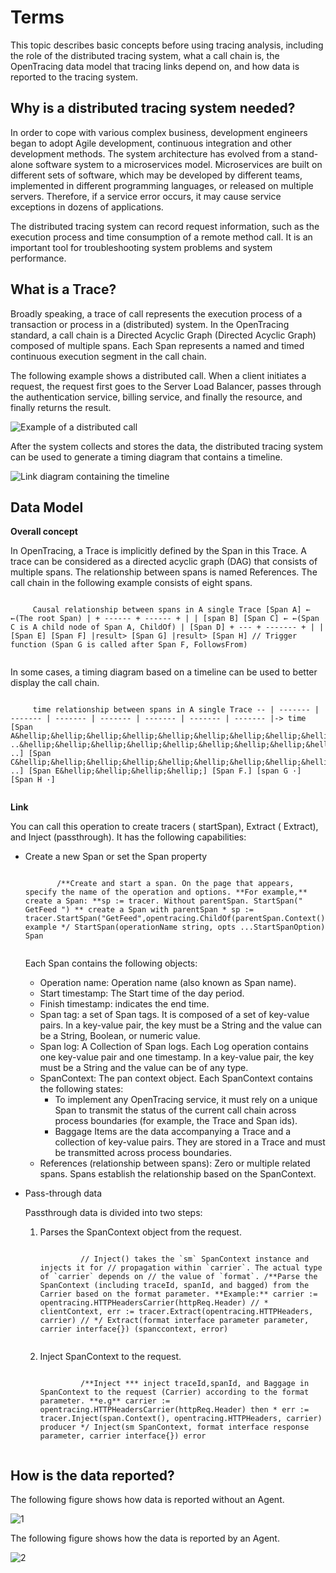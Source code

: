 # Terms

This topic describes basic concepts before using tracing analysis, including the role of the distributed tracing system, what a call chain is, the OpenTracing data model that tracing links depend on, and how data is reported to the tracing system.

## Why is a distributed tracing system needed?

In order to cope with various complex business, development engineers began to adopt Agile development, continuous integration and other development methods. The system architecture has evolved from a stand-alone software system to a microservices model. Microservices are built on different sets of software, which may be developed by different teams, implemented in different programming languages, or released on multiple servers. Therefore, if a service error occurs, it may cause service exceptions in dozens of applications.

The distributed tracing system can record request information, such as the execution process and time consumption of a remote method call. It is an important tool for troubleshooting system problems and system performance.

## What is a Trace?

Broadly speaking, a trace of call represents the execution process of a transaction or process in a \(distributed\) system. In the OpenTracing standard, a call chain is a Directed Acyclic Graph \(Directed Acyclic Graph\) composed of multiple spans. Each Span represents a named and timed continuous execution segment in the call chain.

The following example shows a distributed call. When a client initiates a request, the request first goes to the Server Load Balancer, passes through the authentication service, billing service, and finally the resource, and finally returns the result.

![](http://aliware-images.oss-cn-hangzhou.aliyuncs.com/arms/xtrace_dg_distributed_call.png "Example of a distributed call")

After the system collects and stores the data, the distributed tracing system can be used to generate a timing diagram that contains a timeline.

![](http://aliware-images.oss-cn-hangzhou.aliyuncs.com/arms/xtrace_dg_trace_graph.png "Link diagram containing the timeline")

## Data Model

**Overall concept**

In OpenTracing, a Trace is implicitly defined by the Span in this Trace. A trace can be considered as a directed acyclic graph \(DAG\) that consists of multiple spans. The relationship between spans is named References. The call chain in the following example consists of eight spans.

```

     Causal relationship between spans in A single Trace [Span A] ← ←(The root Span) | + ------ + ------ + | | [span B] [Span C] ← ←(Span C is A child node of Span A, ChildOf) | [Span D] + --- + ------- + | | [Span E] [Span F] |result> [Span G] |result> [Span H] // Trigger function (Span G is called after Span F, FollowsFrom) 
   
```

In some cases, a timing diagram based on a timeline can be used to better display the call chain.

```

     time relationship between spans in A single Trace -- | ------- | ------- | ------- | ------- | ------- | ------- | ------- |-> time [Span A&hellip;&hellip;&hellip;&hellip;&hellip;&hellip;&hellip;&hellip;&hellip;&hellip;&hellip;&hellip;&hellip;&hellip;&hellip;&hellip;&hellip;&hellip;&hellip;&hellip;&hellip;&hellip;&hellip;&hellip;&hellip;&hellip;&hellip;&hellip;&hellip;&hellip;&hellip;&hellip;&hellip;&hellip;&hellip;&hellip;&hellip;&hellip;&hellip;&hellip;&hellip;&hellip;&hellip;&hellip;&hellip;&hellip;&hellip;&hellip;&hellip;&hellip;&hellip;&hellip;&hellip;&hellip;&hellip;&hellip; ..&hellip;&hellip;&hellip;&hellip;&hellip;&hellip;&hellip;&hellip;&hellip;&hellip;&hellip;&hellip;&hellip;&hellip;&hellip;&hellip;&hellip;&hellip;&hellip;&hellip;&hellip;&hellip;&hellip;&hellip;&hellip;&hellip;&hellip;&hellip;&hellip;&hellip;&hellip;&hellip;&hellip;&hellip; ..] [Span C&hellip;&hellip;&hellip;&hellip;&hellip;&hellip;&hellip;&hellip;&hellip;&hellip;&hellip;&hellip;&hellip;&hellip;&hellip;&hellip;&hellip;&hellip;&hellip;&hellip;&hellip;&hellip; ..] [Span E&hellip;&hellip;&hellip;&hellip;] [Span F.] [span G ·] [Span H ·] 
   
```

**Link**

You can call this operation to create tracers \( startSpan\), Extract \( Extract\), and Inject \(passthrough\). It has the following capabilities:

-   Create a new Span or set the Span property

    ```
    
           /**Create and start a span. On the page that appears, specify the name of the operation and options. **For example,** create a Span: **sp := tracer. Without parentSpan. StartSpan(" GetFeed ") ** create a Span with parentSpan * sp := tracer.StartSpan("GetFeed",opentracing.ChildOf(parentSpan.Context())) example */ StartSpan(operationName string, opts ...StartSpanOption) Span 
         
    ```

    Each Span contains the following objects:

    -   Operation name: Operation name \(also known as Span name\).
    -   Start timestamp: The Start time of the day period.
    -   Finish timestamp: indicates the end time.
    -   Span tag: a set of Span tags. It is composed of a set of key-value pairs. In a key-value pair, the key must be a String and the value can be a String, Boolean, or numeric value.
    -   Span log: A Collection of Span logs. Each Log operation contains one key-value pair and one timestamp. In a key-value pair, the key must be a String and the value can be of any type.
    -   SpanContext: The pan context object. Each SpanContext contains the following states:
        -   To implement any OpenTracing service, it must rely on a unique Span to transmit the status of the current call chain across process boundaries \(for example, the Trace and Span ids\).
        -   Baggage Items are the data accompanying a Trace and a collection of key-value pairs. They are stored in a Trace and must be transmitted across process boundaries.
    -   References \(relationship between spans\): Zero or multiple related spans. Spans establish the relationship based on the SpanContext.
-   Pass-through data

    Passthrough data is divided into two steps:

    1.  Parses the SpanContext object from the request.

        ```
        
                 // Inject() takes the `sm` SpanContext instance and injects it for // propagation within `carrier`. The actual type of `carrier` depends on // the value of `format`. /**Parse the SpanContext (including traceId, spanId, and bagged) from the Carrier based on the format parameter. **Example:** carrier := opentracing.HTTPHeadersCarrier(httpReq.Header) // * clientContext, err := tracer.Extract(opentracing.HTTPHeaders, carrier) // */ Extract(format interface parameter parameter, carrier interface{}) (spanccontext, error) 
               
        ```

    2.  Inject SpanContext to the request.

        ```
        
                 /**Inject *** inject traceId,spanId, and Baggage in SpanContext to the request (Carrier) according to the format parameter. **e.g** carrier := opentracing.HTTPHeadersCarrier(httpReq.Header) then * err := tracer.Inject(span.Context(), opentracing.HTTPHeaders, carrier) producer */ Inject(sm SpanContext, format interface response parameter, carrier interface{}) error 
               
        ```


## How is the data reported?

The following figure shows how data is reported without an Agent.

![1](../images/p205549.png "Data Reporting")

The following figure shows how the data is reported by an Agent.

![2](../images/p205550.png "Report data through Agent")

